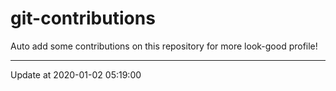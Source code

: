 # git-contributions

Auto add some contributions on this repository for more look-good profile!

---

Update at 2020-01-02 05:19:00
